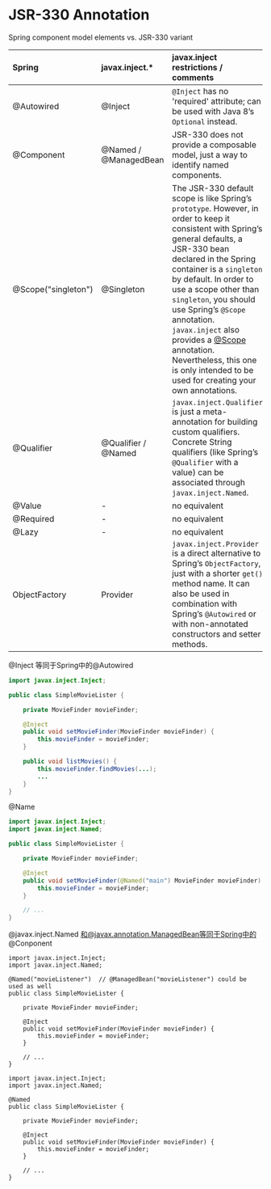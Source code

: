 # JSR-330 Annotation

Spring component model elements vs. JSR-330 variant

| Spring | javax.inject.\* | javax.inject restrictions / comments |
| :--- | :--- | :--- |
| @Autowired | @Inject | `@Inject` has no 'required' attribute; can be used with Java 8’s `Optional` instead. |
| @Component | @Named / @ManagedBean | JSR-330 does not provide a composable model, just a way to identify named components. |
| @Scope\("singleton"\) | @Singleton | The JSR-330 default scope is like Spring’s `prototype`. However, in order to keep it consistent with Spring’s general defaults, a JSR-330 bean declared in the Spring container is a `singleton` by default. In order to use a scope other than `singleton`, you should use Spring’s `@Scope` annotation. `javax.inject` also provides a [@Scope](http://download.oracle.com/javaee/6/api/javax/inject/Scope.html) annotation. Nevertheless, this one is only intended to be used for creating your own annotations. |
| @Qualifier | @Qualifier / @Named | `javax.inject.Qualifier` is just a meta-annotation for building custom qualifiers. Concrete String qualifiers \(like Spring’s `@Qualifier` with a value\) can be associated through `javax.inject.Named`. |
| @Value | - | no equivalent |
| @Required | - | no equivalent |
| @Lazy | - | no equivalent |
| ObjectFactory | Provider | `javax.inject.Provider` is a direct alternative to Spring’s `ObjectFactory`, just with a shorter `get()` method name. It can also be used in combination with Spring’s `@Autowired` or with non-annotated constructors and setter methods. |

@Inject 等同于Spring中的@Autowired

```java
import javax.inject.Inject;

public class SimpleMovieLister {

    private MovieFinder movieFinder;

    @Inject
    public void setMovieFinder(MovieFinder movieFinder) {
        this.movieFinder = movieFinder;
    }

    public void listMovies() {
        this.movieFinder.findMovies(...);
        ...
    }
}
```

@Name

```java
import javax.inject.Inject;
import javax.inject.Named;

public class SimpleMovieLister {

    private MovieFinder movieFinder;

    @Inject
    public void setMovieFinder(@Named("main") MovieFinder movieFinder) {
        this.movieFinder = movieFinder;
    }

    // ...
}
```

@javax.inject.Named 和@javax.annotation.ManagedBean等同于Spring中的@Conponent

```text
import javax.inject.Inject;
import javax.inject.Named;

@Named("movieListener")  // @ManagedBean("movieListener") could be used as well
public class SimpleMovieLister {

    private MovieFinder movieFinder;

    @Inject
    public void setMovieFinder(MovieFinder movieFinder) {
        this.movieFinder = movieFinder;
    }

    // ...
}
```

```text
import javax.inject.Inject;
import javax.inject.Named;

@Named
public class SimpleMovieLister {

    private MovieFinder movieFinder;

    @Inject
    public void setMovieFinder(MovieFinder movieFinder) {
        this.movieFinder = movieFinder;
    }

    // ...
}
```

